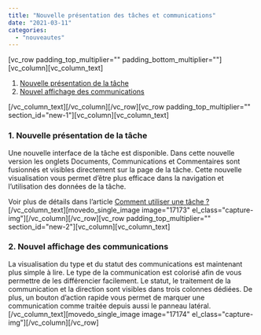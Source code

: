 ```yaml
---
title: "Nouvelle présentation des tâches et communications"
date: "2021-03-11"
categories: 
  - "nouveautes"
---
```


\[vc\_row padding\_top\_multiplier="" padding\_bottom\_multiplier=""\]\[vc\_column\]\[vc\_column\_text\]

1. [Nouvelle présentation de la tâche](#new-1)
2. [Nouvel affichage des communications](#new-2)

\[/vc\_column\_text\]\[/vc\_column\]\[/vc\_row\]\[vc\_row padding\_top\_multiplier="" section\_id="new-1"\]\[vc\_column\]\[vc\_column\_text\]

### **1\. Nouvelle présentation de la tâche**

Une nouvelle interface de la tâche est disponible. Dans cette nouvelle version les onglets Documents, Communications et Commentaires sont fusionnés et visibles directement sur la page de la tâche. Cette nouvelle visualisation vous permet d’être plus efficace dans la navigation et l’utilisation des données de la tâche.

Voir plus de détails dans l’article [Comment utiliser une tâche ?](https://learn.iwecloud.com/gestion-tache/comment-utiliser-tache/)\[/vc\_column\_text\]\[movedo\_single\_image image="17173" el\_class="capture-img"\]\[/vc\_column\]\[/vc\_row\]\[vc\_row padding\_top\_multiplier="" section\_id="new-2"\]\[vc\_column\]\[vc\_column\_text\]

### **2\. Nouvel affichage des communications**

La visualisation du type et du statut des communications est maintenant plus simple à lire. Le type de la communication est colorisé afin de vous permettre de les différencier facilement. Le statut, le traitement de la communication et la direction sont visibles dans trois colonnes dédiées. De plus, un bouton d’action rapide vous permet de marquer une communication comme traitée depuis aussi le panneau latéral.\[/vc\_column\_text\]\[movedo\_single\_image image="17174" el\_class="capture-img"\]\[/vc\_column\]\[/vc\_row\]
